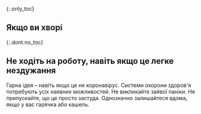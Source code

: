 {:.only_toc} 
 ## Якщо ви хворі 

 {:.dont.no_toc} 
 ## Не ходіть на роботу, навіть якщо це легке нездужання 

Гарна ідея – навіть якщо це не коронавірус. Системи охорони здоров'я потребують усіх наявних можливостей. Не викликайте зайвої паніки. Не припускайте, що це просто застуда. Однозначно залишайтеся вдома, якщо у вас гарячка або кашель. 
